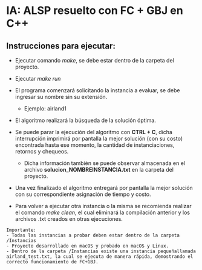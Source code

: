 # IA: ALSP resuelto con FC + GBJ en C++

## Instrucciones para ejecutar:

- Ejecutar comando *make*, se debe estar dentro de la carpeta del proyecto.
- Ejecutar *make run*
- El programa comenzará solicitando la instancia a evaluar, se debe ingresar su nombre sin su extensión.
    - Ejemplo: airland1
- El algoritmo realizará la búsqueda de la solución óptima. 

- Se puede parar la ejecución del algoritmo con **CTRL +  C**, dicha interrupción imprimirá por pantalla la mejor solución (con su costo) encontrada hasta ese momento, la cantidad de instanciaciones, retornos y chequeos.

    - Dicha información también se puede observar almacenada en el archivo **solucion_NOMBREINSTANCIA.txt** en la carpeta del proyecto.
- Una vez finalizado el algoritmo entregará por pantalla la mejor solución con su correspondiente asignación de tiempo y costo.

- Para volver a ejecutar otra instancia o la misma se recomienda realizar el comando *make clean*, el cual eliminará la compilación anterior y los archivos .txt creados en otras ejecuciones.

````
Importante: 
- Todas las instancias a probar deben estar dentro de la carpeta /Instancias 
- Proyecto desarrollado en macOS y probado en macOS y Linux.
- Dentro de la carpeta /Instancias existe una instancia pequeñallamada airland_test.txt, la cual se ejecuta de manera rápida, demostrando el correcto funcionamiento de FC+GBJ.
````
